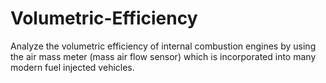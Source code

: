 # Volumetric-Efficiency
Analyze the volumetric efficiency of internal combustion engines by using the air mass meter (mass air flow sensor) which is incorporated into many modern fuel injected vehicles.
